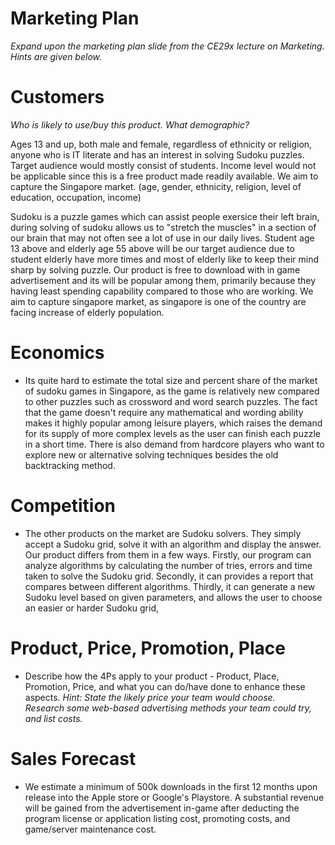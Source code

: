 # Marketing Plan

*Expand upon the marketing plan slide from the CE29x lecture on Marketing.  Hints are given below.*


# Customers

*Who is likely to use/buy this product.  What demographic?*

Ages 13 and up, both male and female, regardless of ethnicity or religion, anyone who is IT literate and has an interest in solving Sudoku puzzles. Target audience would mostly consist of students. Income level would not be applicable since this is a free product made readily available. We aim to capture the
Singapore market.
(age, gender, ethnicity, religion, level of education, occupation, income)

Sudoku is a puzzle games which can assist people exersice their left brain, during solving of sudoku allows us to "stretch the muscles" in a section of our brain that may not often see a lot of use in our daily lives. Student age 13 above and elderly age 55 above will be our target audience due to student elderly have more times and
most of elderly like to keep their mind sharp by solving puzzle. Our product is free to download with in game advertisement and its will be popular among them, primarily because they having least spending capability compared to those who are working. We aim to capture singapore market, as singapore is one of the country 
are facing increase of elderly population. 

# Economics

* Its quite hard to estimate the total size and percent share of the market of sudoku games in Singapore, as the game is relatively new compared to other puzzles such as crossword and word search puzzles. The fact that the game doesn't require any mathematical and wording ability makes it highly popular among leisure players, which raises the demand for its supply of more complex levels as the user can finish each puzzle in a short time. There is also demand from hardcore players who want to explore new or alternative solving techniques besides the old backtracking method.

# Competition

* The other products on the market are Sudoku solvers. They simply accept a Sudoku grid, solve it with an algorithm and display the answer. Our product differs from them in a few ways. Firstly, our program can analyze algorithms by calculating the number of tries, errors and time taken to solve the Sudoku grid. Secondly, it can provides a report that compares between different algorithms. Thirdly, it can generate a new Sudoku level based on given parameters, and allows the user to choose an easier or harder Sudoku grid, 

# Product, Price, Promotion, Place
* Describe how the 4Ps apply to your product - Product, Place, Promotion, Price, and what you can do/have done to enhance these aspects.
*Hint: State the likely price your team would choose.*  
*Research some web-based advertising methods your team could try, and list costs.*

# Sales Forecast
* We estimate a minimum of 500k downloads in the first 12 months upon release into the Apple store or Google's Playstore. A substantial revenue will be gained from the advertisement in-game after deducting the program license or application listing cost, promoting costs, and game/server maintenance cost.
